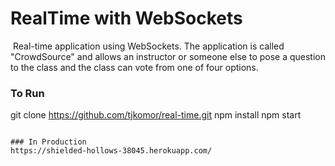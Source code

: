 # RealTime with WebSockets
​
Real-time application using WebSockets. The application is called "CrowdSource" and allows an instructor or someone else to pose a question to the class and the class can vote from one of four options.
​
### To Run

git clone https://github.com/tjkomor/real-time.git
npm install
npm start
```
​
### In Production
https://shielded-hollows-38045.herokuapp.com/
